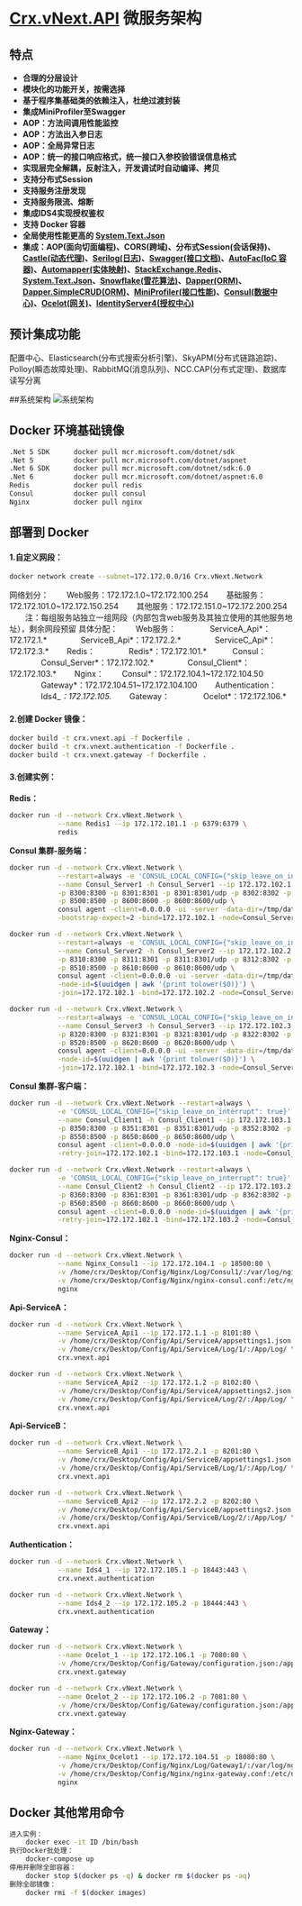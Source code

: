 # [Crx.vNext.API](https://github.com/as260405901/Crx.vNext.API) 微服务架构

## 特点
- **合理的分层设计**
- **模块化的功能开关，按需选择**
- **基于程序集基础类的依赖注入，杜绝过渡封装**
- **集成MiniProfiler至Swagger**
- **AOP：方法间调用性能监控**
- **AOP：方法出入参日志**
- **AOP：全局异常日志**
- **AOP：统一的接口响应格式，统一接口入参校验错误信息格式**
- **实现层完全解耦，反射注入，开发调试时自动编译、拷贝**
- **支持分布式Session**
- **支持服务注册发现**
- **支持服务限流、熔断**
- **集成IDS4实现授权鉴权**
- **支持 Docker 容器**
- **全局使用性能更高的 [System.Text.Json](https://github.com/dotnet/runtime/tree/master/src/libraries/System.Text.Json)**
- **集成：AOP(面向切面编程)、CORS(跨域)、分布式Session(会话保持)、[Castle(动态代理)](https://github.com/castleproject/Core)、[Serilog(日志)](https://github.com/serilog/serilog)、[Swagger(接口文档)](https://github.com/domaindrivendev/Swashbuckle.AspNetCore)、[AutoFac(IoC 容器)](https://github.com/autofac/Autofac)、[Automapper(实体映射)](https://github.com/AutoMapper/AutoMapper)、[StackExchange.Redis](https://github.com/StackExchange/StackExchange.Redis/)、[System.Text.Json](https://github.com/dotnet/runtime/tree/master/src/libraries/System.Text.Json)、[Snowflake(雪花算法)](https://github.com/stulzq/snowflake-net)、[Dapper(ORM)](https://github.com/StackExchange/Dapper)、[Dapper.SimpleCRUD(ORM)](https://github.com/ericdc1/Dapper.SimpleCRUD/)、[MiniProfiler(接口性能)](https://github.com/MiniProfiler/dotnet)、[Consul(数据中心)](https://github.com/hashicorp/consul)、[Ocelot(网关)](https://github.com/ThreeMammals/Ocelot)、[IdentityServer4(授权中心)](https://github.com/IdentityServer/IdentityServer4)**

## 预计集成功能
配置中心、Elasticsearch(分布式搜索分析引擎)、SkyAPM(分布式链路追踪)、Polloy(瞬态故障处理)、RabbitMQ(消息队列)、NCC.CAP(分布式定理)、数据库读写分离

##系统架构
![系统架构](/as260405901/Crx.vNext.API/blob/main/Other/Framework.png?raw=true)

## Docker 环境基础镜像
``` bash
.Net 5 SDK		docker pull mcr.microsoft.com/dotnet/sdk
.Net 5			docker pull mcr.microsoft.com/dotnet/aspnet
.Net 6 SDK		docker pull mcr.microsoft.com/dotnet/sdk:6.0
.Net 6			docker pull mcr.microsoft.com/dotnet/aspnet:6.0
Redis			docker pull redis
Consul			docker pull consul
Nginx			docker pull nginx
```

## 部署到 Docker
#### 1.自定义网段：
``` bash
docker network create --subnet=172.172.0.0/16 Crx.vNext.Network
```
网络划分： 
&emsp;&emsp;Web服务：172.172.1.0~172.172.100.254
&emsp;&emsp;基础服务：172.172.101.0~172.172.150.254
&emsp;&emsp;其他服务：172.172.151.0~172.172.200.254
&emsp;&emsp;注：每组服务站独立一组网段（内部包含web服务及其独立使用的其他服务地址），剩余网段预留
具体分配：
&emsp;&emsp;Web服务：
&emsp;&emsp;&emsp;&emsp;ServiceA_Api*：172.172.1.*
&emsp;&emsp;&emsp;&emsp;ServiceB_Api*：172.172.2.*
&emsp;&emsp;&emsp;&emsp;ServiceC_Api*：172.172.3.*
&emsp;&emsp;Redis：
&emsp;&emsp;&emsp;&emsp;Redis*：172.172.101.*
&emsp;&emsp;&emsp;Consul：
&emsp;&emsp;&emsp;&emsp;Consul_Server*：172.172.102.*
&emsp;&emsp;&emsp;&emsp;Consul_Client*：172.172.103.*
&emsp;&emsp;Nginx：
&emsp;&emsp;Consul*：172.172.104.1~172.172.104.50
&emsp;&emsp;&emsp;&emsp;Gateway*：172.172.104.51~172.172.104.100
&emsp;&emsp;Authentication：
&emsp;&emsp;&emsp;&emsp;Ids4_*：172.172.105.*
&emsp;&emsp;Gateway：
&emsp;&emsp;&emsp;&emsp;Ocelot*：172.172.106.*       
#### 2.创建 Docker 镜像：
``` bash
docker build -t crx.vnext.api -f Dockerfile .
docker build -t crx.vnext.authentication -f Dockerfile .
docker build -t crx.vnext.gateway -f Dockerfile .
```
#### 3.创建实例：
**Redis：**
``` bash
docker run -d --network Crx.vNext.Network \
            --name Redis1 --ip 172.172.101.1 -p 6379:6379 \
            redis
```
**Consul 集群-服务端：**
``` bash
docker run -d --network Crx.vNext.Network \
            --restart=always -e 'CONSUL_LOCAL_CONFIG={"skip_leave_on_interrupt": true}' \
            --name Consul_Server1 -h Consul_Server1 --ip 172.172.102.1 \
            -p 8300:8300 -p 8301:8301 -p 8301:8301/udp -p 8302:8302 -p 8302:8302/udp \
            -p 8500:8500 -p 8600:8600 -p 8600:8600/udp \
            consul agent -client=0.0.0.0 -ui -server -data-dir=/tmp/data-dir \
            -bootstrap-expect=2 -bind=172.172.102.1 -node=Consul_Server1

docker run -d --network Crx.vNext.Network \
            --restart=always -e 'CONSUL_LOCAL_CONFIG={"skip_leave_on_interrupt": true}' \
            --name Consul_Server2 -h Consul_Server2 --ip 172.172.102.2 \
            -p 8310:8300 -p 8311:8301 -p 8311:8301/udp -p 8312:8302 -p 8312:8302/udp \
            -p 8510:8500 -p 8610:8600 -p 8610:8600/udp \
            consul agent -client=0.0.0.0 -ui -server -data-dir=/tmp/data-dir \
            -node-id=$(uuidgen | awk '{print tolower($0)}') \
            -join=172.172.102.1 -bind=172.172.102.2 -node=Consul_Server2

docker run -d --network Crx.vNext.Network \
            --restart=always -e 'CONSUL_LOCAL_CONFIG={"skip_leave_on_interrupt": true}' \
            --name Consul_Server3 -h Consul_Server3 --ip 172.172.102.3 \
            -p 8320:8300 -p 8321:8301 -p 8321:8301/udp -p 8322:8302 -p 8322:8302/udp \
            -p 8520:8500 -p 8620:8600 -p 8620:8600/udp \
            consul agent -client=0.0.0.0 -ui -server -data-dir=/tmp/data-dir \
            -node-id=$(uuidgen | awk '{print tolower($0)}') \
            -join=172.172.102.1 -bind=172.172.102.3 -node=Consul_Server3
```
**Consul 集群-客户端：**
``` bash
docker run -d --network Crx.vNext.Network --restart=always \
            -e 'CONSUL_LOCAL_CONFIG={"skip_leave_on_interrupt": true}' \
            --name Consul_Client1 -h Consul_Client1 --ip 172.172.103.1 \
            -p 8350:8300 -p 8351:8301 -p 8351:8301/udp -p 8352:8302 -p 8352:8302/udp \
            -p 8550:8500 -p 8650:8600 -p 8650:8600/udp \
            consul agent -client=0.0.0.0 -node-id=$(uuidgen | awk '{print tolower($0)}') \
            -retry-join=172.172.102.1 -bind=172.172.103.1 -node=Consul_Client1

docker run -d --network Crx.vNext.Network --restart=always \
            -e 'CONSUL_LOCAL_CONFIG={"skip_leave_on_interrupt": true}' \
            --name Consul_Client2 -h Consul_Client2 --ip 172.172.103.2 \
            -p 8360:8300 -p 8361:8301 -p 8361:8301/udp -p 8362:8302 -p 8362:8302/udp \
            -p 8560:8500 -p 8660:8600 -p 8660:8600/udp \
            consul agent -client=0.0.0.0 -node-id=$(uuidgen | awk '{print tolower($0)}') \
            -retry-join=172.172.102.1 -bind=172.172.103.2 -node=Consul_Client2
```
**Nginx-Consul：**
``` bash
docker run -d --network Crx.vNext.Network \
            --name Nginx_Consul1 --ip 172.172.104.1 -p 18500:80 \
            -v /home/crx/Desktop/Config/Nginx/Log/Consul1/:/var/log/nginx/ \
            -v /home/crx/Desktop/Config/Nginx/nginx-consul.conf:/etc/nginx/nginx.conf \
            nginx
```
**Api-ServiceA：**
``` bash
docker run -d --network Crx.vNext.Network \
            --name ServiceA_Api1 --ip 172.172.1.1 -p 8101:80 \
            -v /home/crx/Desktop/Config/Api/ServiceA/appsettings1.json:/App/appsettings.json \
            -v /home/crx/Desktop/Config/Api/ServiceA/Log/1/:/App/Log/ \
            crx.vnext.api

docker run -d --network Crx.vNext.Network \
            --name ServiceA_Api2 --ip 172.172.1.2 -p 8102:80 \
            -v /home/crx/Desktop/Config/Api/ServiceA/appsettings2.json:/App/appsettings.json \
            -v /home/crx/Desktop/Config/Api/ServiceA/Log/2/:/App/Log/ \
            crx.vnext.api
```
**Api-ServiceB：**
``` bash
docker run -d --network Crx.vNext.Network \
            --name ServiceB_Api1 --ip 172.172.2.1 -p 8201:80 \
            -v /home/crx/Desktop/Config/Api/ServiceB/appsettings1.json:/App/appsettings.json \
            -v /home/crx/Desktop/Config/Api/ServiceB/Log/1/:/App/Log/ \
            crx.vnext.api

docker run -d --network Crx.vNext.Network \
            --name ServiceB_Api2 --ip 172.172.2.2 -p 8202:80 \
            -v /home/crx/Desktop/Config/Api/ServiceB/appsettings2.json:/App/appsettings.json \
            -v /home/crx/Desktop/Config/Api/ServiceB/Log/2/:/App/Log/ \
            crx.vnext.api
```
**Authentication：**
``` bash
docker run -d --network Crx.vNext.Network \
            --name Ids4_1 --ip 172.172.105.1 -p 18443:443 \
            crx.vnext.authentication

docker run -d --network Crx.vNext.Network \
            --name Ids4_2 --ip 172.172.105.2 -p 18444:443 \
            crx.vnext.authentication         
```
**Gateway：**
``` bash
docker run -d --network Crx.vNext.Network \
            --name Ocelot_1 --ip 172.172.106.1 -p 7080:80 \
            -v /home/crx/Desktop/Config/Gateway/configuration.json:/app/configuration.json \
            crx.vnext.gateway

docker run -d --network Crx.vNext.Network \
            --name Ocelot_2 --ip 172.172.106.2 -p 7081:80 \
            -v /home/crx/Desktop/Config/Gateway/configuration.json:/app/configuration.json \
            crx.vnext.gateway
```
**Nginx-Gateway：**
``` bash
docker run -d --network Crx.vNext.Network \
            --name Nginx_Ocelot1 --ip 172.172.104.51 -p 18080:80 \
            -v /home/crx/Desktop/Config/Nginx/Log/Gateway1/:/var/log/nginx/ \
            -v /home/crx/Desktop/Config/Nginx/nginx-gateway.conf:/etc/nginx/nginx.conf \
            nginx
```


## Docker 其他常用命令
``` bash
进入实例：
    docker exec -it ID /bin/bash
执行Docker批处理：
    docker-compose up
停用并删除全部容器：
    docker stop $(docker ps -q) & docker rm $(docker ps -aq)
删除全部镜像：
    docker rmi -f $(docker images)
```
